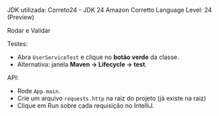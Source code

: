 JDK utilizada: Correto24 - JDK 24 Amazon Corretto
Language Level: 24 (Preview)

Rodar e Validar

Testes:
- Abra `UserServiceTest` e clique no **botão verde** da classe.
- Alternativa: janela **Maven → Lifecycle → test**.

API:
- Rode `App.main`.
- Crie um arquivo `requests.http` na raiz do projeto (já existe na raiz)
- Clique em Run sobre cada requisição no IntelliJ.
